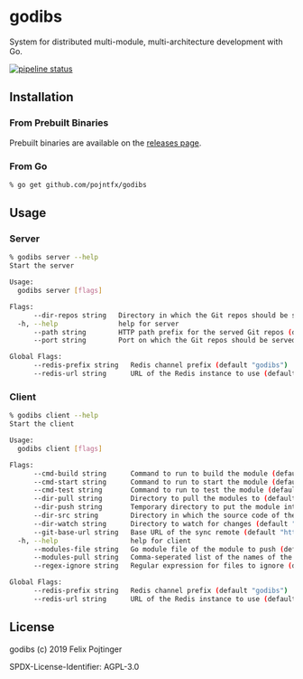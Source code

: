 # godibs

System for distributed multi-module, multi-architecture development with Go.

[![pipeline status](https://gitlab.com/pojntfx/godibs/badges/master/pipeline.svg)](https://gitlab.com/pojntfx/godibs/commits/master)

## Installation

### From Prebuilt Binaries

Prebuilt binaries are available on the [releases page](https://github.com/pojntfx/godibs/releases/latest).

### From Go

```bash
% go get github.com/pojntfx/godibs
```

## Usage

### Server

```bash
% godibs server --help
Start the server

Usage:
  godibs server [flags]

Flags:
      --dir-repos string   Directory in which the Git repos should be stored (default "/tmp/godibs/gitrepos/8f1e43ab-f35f-4d72-a4cb-3ccc861417fb")
  -h, --help               help for server
      --path string        HTTP path prefix for the served Git repos (default "/repos")
      --port string        Port on which the Git repos should be served (default "25000")

Global Flags:
      --redis-prefix string   Redis channel prefix (default "godibs")
      --redis-url string      URL of the Redis instance to use (default "localhost:6379")
```

### Client

```bash
% godibs client --help
Start the client

Usage:
  godibs client [flags]

Flags:
      --cmd-build string      Command to run to build the module (default "go build ./...")
      --cmd-start string      Command to run to start the module (default "go run main.go")
      --cmd-test string       Command to run to test the module (default "go test ./...")
      --dir-pull string       Directory to pull the modules to (default "/tmp/godibs/pull/fefd9ca1-8a0b-4e16-8a62-78a13bcec255")
      --dir-push string       Temporary directory to put the module into before pushing (default "/tmp/godibs/push/fefd9ca1-8a0b-4e16-8a62-78a13bcec255")
      --dir-src string        Directory in which the source code of the module to push resides (default ".")
      --dir-watch string      Directory to watch for changes (default ".")
      --git-base-url string   Base URL of the sync remote (default "http://localhost:25000/repos")
  -h, --help                  help for client
      --modules-file string   Go module file of the module to push (default "go.mod")
      --modules-pull string   Comma-seperated list of the names of the modules to pull
      --regex-ignore string   Regular expression for files to ignore (default "*.pb.go")

Global Flags:
      --redis-prefix string   Redis channel prefix (default "godibs")
      --redis-url string      URL of the Redis instance to use (default "localhost:6379")
```

## License

godibs (c) 2019 Felix Pojtinger

SPDX-License-Identifier: AGPL-3.0

